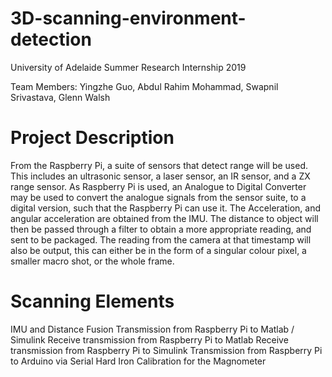 # 3D-scanning-environment-detection
University of Adelaide Summer Research Internship 2019

Team Members: Yingzhe Guo, Abdul Rahim Mohammad, Swapnil Srivastava, Glenn Walsh

# Project Description
From the Raspberry Pi, a suite of sensors that detect range will be used. This
includes an ultrasonic sensor, a laser sensor, an IR sensor, and a ZX range sensor. As Raspberry Pi
is used, an Analogue to Digital Converter may be used to convert the analogue signals from the
sensor suite, to a digital version, such that the Raspberry Pi can use it. The Acceleration, and angular
acceleration are obtained from the IMU. The distance to object will then be
passed through a filter to obtain a more appropriate reading, and sent to be packaged. The reading
from the camera at that timestamp will also be output, this can either be in the form of a singular
colour pixel, a smaller macro shot, or the whole frame.

# Scanning Elements
IMU and Distance Fusion
Transmission from Raspberry Pi to Matlab / Simulink
Receive transmission from Raspberry Pi to Matlab
Receive transmission from Raspberry Pi to Simulink
Transmission from Raspberry Pi to Arduino via Serial
Hard Iron Calibration for the Magnometer
